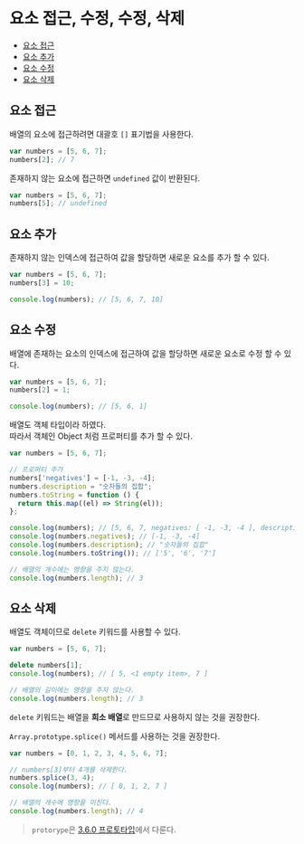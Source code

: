 # 요소 접근, 수정, 수정, 삭제
* <a href="#요소-접근">요소 접근</a>
* <a href="#요소-추가">요소 추가</a>
* <a href="#요소-수정">요소 수정</a>
* <a href="#요소-삭제">요소 삭제</a>


## 요소 접근
배열의 요소에 접근하려면 대괄호 ```[]``` 표기법을 사용한다.  

```js
var numbers = [5, 6, 7];
numbers[2]; // 7
```

존재하지 않는 요소에 접근하면 ```undefined``` 값이 반환된다.

```js
var numbers = [5, 6, 7];
numbers[5]; // undefined
```

## 요소 추가
존재하지 않는 인덱스에 접근하여 값을 할당하면 새로운 요소를 추가 할 수 있다.

```js
var numbers = [5, 6, 7];
numbers[3] = 10;

console.log(numbers); // [5, 6, 7, 10]
```

## 요소 수정
배열에 존재하는 요소의 인덱스에 접근하여 값을 할당하면 새로운 요소로 수정 할 수 있다.

```js
var numbers = [5, 6, 7];
numbers[2] = 1;

console.log(numbers); // [5, 6, 1]
```

배열도 객체 타입이라 하였다.  
따라서 객체인 Object 처럼 프로퍼티를 추가 할 수 있다.

```js
var numbers = [5, 6, 7];

// 프로퍼티 추가
numbers['negatives'] = [-1, -3, -4];
numbers.description = "숫자들의 집합";
numbers.toString = function () {
  return this.map((el) => String(el));
};

console.log(numbers); // [5, 6, 7, negatives: [ -1, -3, -4 ], description: '숫자들의 집합', toString: [Function (anonymous)]
console.log(numbers.negatives); // [-1, -3, -4]
console.log(numbers.description); // "숫자들의 집합"
console.log(numbers.toString()); // ['5', '6', '7']

// 배열의 개수에는 영향을 주지 않는다.
console.log(numbers.length); // 3
```

## 요소 삭제
배열도 객체이므로 ```delete``` 키워드를 사용할 수 있다.

```js
var numbers = [5, 6, 7];

delete numbers[1];
console.log(numbers); // [ 5, <1 empty item>, 7 ]

// 배열의 길이에는 영향을 주지 않는다.
console.log(numbers.length); // 3
```

```delete``` 키워드는 배열을 **희소 배열**로 만드므로 사용하지 않는 것을 권장한다.  

```Array.prototype.splice()``` 메서드를 사용하는 것을 권장한다.

```js
var numbers = [0, 1, 2, 3, 4, 5, 6, 7];

// numbers[3]부터 4개를 삭제한다.
numbers.splice(3, 4);
console.log(numbers); // [ 0, 1, 2, 7 ]

// 배열의 개수에 영향을 미친다.
console.log(numbers.length); // 4
```

> ```protorype```은 [3.6.0 프로토타입]()에서 다룬다.